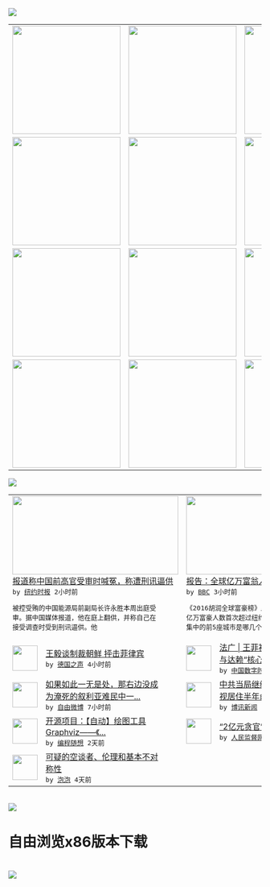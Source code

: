

<a href="https://github.com/greatfire/z/raw/master/FreeBrowser.apk"><img src="https://raw.githubusercontent.com/greatfire/wiki/master/x/header.png" /></a><table><tr><td width="262" align="center" valign="center"><a href="https://github.com/greatfire/wiki/wiki/nyt" title="纽约时报中文网 国际纵览"><img src="https://raw.githubusercontent.com/greatfire/wiki/master/x/nyt_flag.png" width="215"/></a></td><td width="262" align="center" valign="center"><a href="https://github.com/greatfire/wiki/wiki/dw" title=""><img src="https://raw.githubusercontent.com/greatfire/wiki/master/x/dw_flag.png" width="215"/></a></td><td width="262" align="center" valign="center"><a href="https://github.com/greatfire/wiki/wiki/rmjd" title=""><img src="https://raw.githubusercontent.com/greatfire/wiki/master/x/rmjd_flag.png" width="215"/></a></td></tr><tr><td width="262" align="center" valign="center"><a href="https://github.com/paopaonetizen/website" title="泡泡 - 未经审查的互联网信息"><img src="https://raw.githubusercontent.com/greatfire/wiki/master/x/pp_flag.png" width="215"/></a></td><td width="262" align="center" valign="center"><a href="https://github.com/getlantern/mirror" title="以及自由微博和GreatFire.org官方中文论坛"><img src="https://raw.githubusercontent.com/greatfire/wiki/master/x/lantern_flag.png" width="215"/></a></td><td width="262" align="center" valign="center"><a href="https://github.com/cdtmirrors/m/" title=""><img src="https://raw.githubusercontent.com/greatfire/wiki/master/x/cdt_flag.png" width="215"/></a></td></tr><tr><td width="262" align="center" valign="center"><a href="https://github.com/program-think/blog" title="编程随想的博客"><img src="https://raw.githubusercontent.com/greatfire/wiki/master/x/pt_flag.png" width="215"/></a></td><td width="262" align="center" valign="center"><a href="https://github.com/greatfire/wiki/wiki/bbc" title=""><img src="https://raw.githubusercontent.com/greatfire/wiki/master/x/bbc_flag.png" width="215"/></a></td><td width="262" align="center" valign="center"><a href="https://github.com/freeweibo/s" title="自由微博 - 匿名和不受屏蔽的新浪微博搜索"><img src="https://raw.githubusercontent.com/greatfire/wiki/master/x/fw_flag.png" width="215"/></a></td></tr><tr><td width="262" align="center" valign="center"><a href="https://github.com/greatfire/wiki/wiki/google" title=""><img src="https://raw.githubusercontent.com/greatfire/wiki/master/x/google_flag.png" width="215"/></a></td><td width="262" align="center" valign="center"><a href="https://github.com/bxnews/boxun" title=""><img src="https://raw.githubusercontent.com/greatfire/wiki/master/x/bx_flag.png" width="215"/></a></td><td width="262" align="center" valign="center"><a href="https://github.com/greatfire/wiki/wiki/open-source" title="欢迎访问GreatFire.org开发者项目网站"><img src="https://raw.githubusercontent.com/greatfire/wiki/master/x/open-source_flag.png" width="215"/></a></td></tr></table><img src="https://raw.githubusercontent.com/greatfire/wiki/master/x/newsfeed text.png" /><table cols="4"><tr><td colspan="2" width="380"><a href="https://d3qlz4p8smvoli.cloudfront.net/china/20160226/c26chinatorture/"><img src="http://static01.nyt.com/images/2016/02/26/world/26chinatorture-web1/26chinatorture-web1-articleLarge.jpg" width="330" height="156"/></a></br><a href="https://d3qlz4p8smvoli.cloudfront.net/china/20160226/c26chinatorture/">报道称中国前高官受审时喊冤，称遭刑讯逼供</a></br><kbd> by <a href="http://m.cn.nytimes.com/">纽约时报</a> 2小时前 </kbd></br><pre>被控受贿的中国能源局前副局长许永胜本周出庭受<br/>审。据中国媒体报道，他在庭上翻供，并称自己在<br/>接受调查时受到刑讯逼供。他</pre></td><td colspan="2" width="380"><a href="http://www.bbc.com/zhongwen/simp/world/2016/02/160225_hurun_cities_super_rich"><img src="http://a.files.bbci.co.uk/worldservice/live/assets/images/2015/02/03/150203041139_cn_hurun_logo_144x81_afp_nocredit.jpg" width="330" height="156"/></a></br><a href="http://www.bbc.com/zhongwen/simp/world/2016/02/160225_hurun_cities_super_rich">报告：全球亿万富翁人数最多的五大城市</a></br><kbd> by <a href="http://www.bbc.co.uk/zhongwen/simp">BBC</a> 3小时前 </kbd></br><pre>《2016胡润全球富豪榜》显示，居住在北京的<br/>亿万富豪人数首次超过纽约。那么全球亿万富豪最<br/>集中的前5座城市是哪几个？</pre></td></tr><tr><td><img src="http://www.dw.com/image/0,,18580826_302,00.jpg" width="50" height="50"/></td><td width="280"><a href="http://dw.com/p/1I2Zg?maca=chi-GK-text-greatfire-all-chinese-15625-xml-mrss">王毅谈制裁朝鲜 抨击菲律宾</a></br><kbd> by <a href="http://dw.de">德国之声</a> 4小时前 </kbd></td><td><img src="https://i1.wp.com/chinadigitaltimes.net/chinese/files/2016/02/Screen-Shot-2016-02-25-at-%E4%B8%8A%E5%8D%8811.05.50.png?resize=550%2C311" width="50" height="50"/></td><td width="280"><a href="https://chinadigitaltimes.net/chinese/2016/02/%E6%B3%95%E5%B9%BF-%E7%8E%8B%E8%8F%B2%E8%A2%AB%E5%AE%98%E6%96%B9%E5%AA%92%E4%BD%93%E6%8C%87%E6%8E%A7%E4%B8%8E%E8%BE%BE%E8%B5%96%E6%A0%B8%E5%BF%83%E5%A4%B4%E7%9B%AE%E5%85%B1/">法广 | 王菲被官方媒体指控<br/>与达赖“核心头目”共同...</a></br><kbd> by <a href="http://chinadigitaltimes.net/chinese/">中国数字时代</a> 5小时前 </kbd></td></tr><tr><td><img src="https://raw.githubusercontent.com/greatfire/wiki/master/x/fw_logo.png" width="50" height="50"/></td><td width="280"><a href="https://freeweibo.com/weibo/3946570808042264">如果如此一无是处，那右边没成<br/>为淹死的叙利亚难民中一...</a></br><kbd> by <a href="https://freeweibo.com/">自由微博</a> 7小时前 </kbd></td><td><img src="http://www.boxun.com/news/images/2016/02/201602252141china1.jpg" width="50" height="50"/></td><td width="280"><a href="http://www.boxun.com/news/gb/china/2016/02/201602252141.shtml">中共当局继续抹黑律师张凯被监<br/>视居住半年命运未卜请看...</a></br><kbd> by <a href="http://www.boxun.com">博讯新闻</a> 1天前 </kbd></td></tr><tr><td><img src="http://lh4.googleusercontent.com/fkVpNoNysQXG3Q9ZNUZPW6QwNcXa0Qu_aE0TSSHFIczPC7PLjPpu1QIOtbt04qBrTZAUlxDSvvekxE_pDQ2WDKbaufdDw0J0BDVg2WAHSA6DSBa_FnWmTAfxHyEJxxL5uSuxrkzLr48" width="50" height="50"/></td><td width="280"><a href="http://feedproxy.google.com/~r/programthink/~3/Efk8QUhZSS0/opensource-review-graphviz.html">开源项目：【自动】绘图工具 <br/>Graphviz——《...</a></br><kbd> by <a href="http://program-think.blogspot.com">编程随想</a> 2天前 </kbd></td><td><img src="http://www.rmjdw.com/uploads/allimg/160223/10101CB7-0.jpg" width="50" height="50"/></td><td width="280"><a href="http://www.rmjdw.com//fanfuqianshao/20160223/15516.html">“2亿元贪官”开罚单不手软 </a></br><kbd> by <a href="http://www.rmjdw.com/">人民监督网</a> 3天前 </kbd></td></tr><tr><td><img src="https://raw.githubusercontent.com/greatfire/wiki/master/x/pp_logo.png" width="50" height="50"/></td><td width="280"><a href="https://pao-pao.net/article/675">可疑的空谈者、伦理和基本不对<br/>称性</a></br><kbd> by <a href="https://pao-pao.net">泡泡</a> 4天前 </kbd></td></table></br><a href="https://github.com/greatfire/z/raw/master/FreeBrowser.apk"><img src="https://raw.githubusercontent.com/greatfire/wiki/master/x/download app.png" /></a><h1>自由浏览x86版本下载<h1><a href="https://github.com/greatfire/z/raw/master/FreeBrowser-x86.apk"><img src="https://raw.githubusercontent.com/greatfire/images/master/fb86.qr.png" /></a>